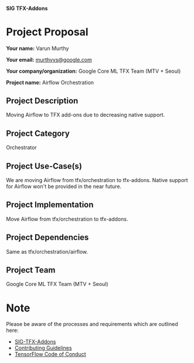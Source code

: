 #### SIG TFX-Addons
# Project Proposal

**Your name:** Varun Murthy

**Your email:** murthyvs@google.com

**Your company/organization:** Google Core ML TFX Team (MTV + Seoul)

**Project name:** Airflow Orchestration

## Project Description
Moving Airflow to TFX add-ons due to decreasing native support.

## Project Category
Orchestrator

## Project Use-Case(s)
We are moving Airflow from tfx/orchestration to tfx-addons. Native support for Airflow won't be provided in the near future.

## Project Implementation
Move Airflow from tfx/orchestration to tfx-addons.

## Project Dependencies
Same as tfx/orchestration/airflow.

## Project Team
Google Core ML TFX Team (MTV + Seoul)

# Note
Please be aware of the processes and requirements which are outlined here:

* [SIG-TFX-Addons](https://github.com/tensorflow/tfx-addons)
* [Contributing Guidelines](https://github.com/tensorflow/tfx-addons/blob/main/CONTRIBUTING.md)
* [TensorFlow Code of Conduct](https://github.com/tensorflow/tfx-addons/blob/main/CODE_OF_CONDUCT.md)
